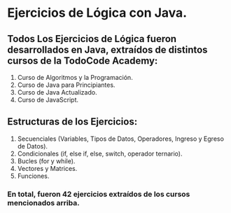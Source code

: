 # Ejercicios de Lógica con Java.

## Todos Los Ejercicios de Lógica fueron desarrollados en Java, extraídos de distintos cursos de la TodoCode Academy:
1. Curso de Algoritmos y la Programación.
2. Curso de Java para Principiantes.
3. Curso de Java Actualizado.
4. Curso de JavaScript.

## Estructuras de los Ejercicios:
1. Secuenciales (Variables, Tipos de Datos, Operadores, Ingreso y Egreso de Datos).
2. Condicionales (if, else if, else, switch, operador ternario).
3. Bucles (for y while).
4. Vectores y Matrices.
5. Funciones.

### En total, fueron 42 ejercicios extraídos de los cursos mencionados arriba.
